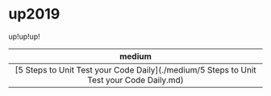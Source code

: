# up2019
up!up!up!


| medium | 
| :-: | 
| [5 Steps to Unit Test your Code Daily](./medium/5 Steps to Unit Test your Code Daily.md) | 
